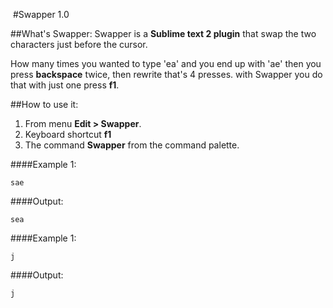 ‎
#Swapper 1.0

##What's Swapper:
Swapper is a **Sublime text 2 plugin** that swap the two characters just before the cursor.

How many times you wanted to type 'ea' and you end up with 'ae' then you press **backspace** twice, then rewrite that's 4 presses. with Swapper you do that with just one press **f1**.

##How to use it:
  1. From menu **Edit > Swapper**.
  2. Keyboard shortcut **f1**
  3. The command **Swapper** from the command palette.

####Example 1:
```
sae
```
####Output:
```
sea
```
####Example 1:
```
j
```
####Output:
```
j
```